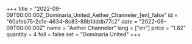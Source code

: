 +++
title = "2022-09-09T00:00:00Z_Dominaria_United_Aether_Channeler_[en]_false"
id = "60afeb75-2c1e-4634-8c83-88b1dddb77c2"
date = "2022-09-09T00:00:00Z"
name = "Aether Channeler"
lang = ["en"]
price = "1.82"
quantity = 4
foil = false
set = "Dominaria United"
+++
